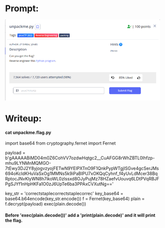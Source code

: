<h1>
  Prompt:
</h1>

![alt text](prompt.png)

<h1>
  Writeup:
</h1>

<h4>cat unpackme.flag.py</h4>

<p>
  import base64
  from cryptography.fernet import Fernet



  payload = b'gAAAAABiMD04m0Z6CohVV7ozdwHqtgc2__CuAFGG8rWhZBTL0lhfzp-mhu9LYNMnMQMGO-7tEwy3DJ2Y8yjogvzyojFETwN9YEIPXTnO9F1QnkPypWTgjISGve4gcSerJMs694oKcIdKHuVaSxOg1MMNs5k9iPaBIPU7xOKQqCyhnf_f4yUvLdMcer38BqRptocJNvKlyWN8h7ikoWL0zlssxd8OJyPujMz78HZaefvUouvq6LDtPVqRBJFPgSJYf1nHpHKFa1O0zJ6UpTe6ba3PPAxCVXutNg=='

  key_str = 'correctstaplecorrectstaplecorrec'
  key_base64 = base64.b64encode(key_str.encode())
  f = Fernet(key_base64)
  plain = f.decrypt(payload)
  exec(plain.decode())
</p>

<h4>Before 'exec(plain.decode())' add a 'print(plain.decode)' and it will print the flag.</h4>
